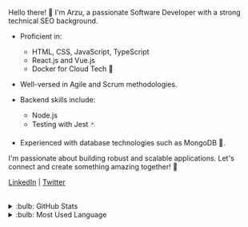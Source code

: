Hello there! 👋 I'm Arzu, a passionate Software Developer with a strong technical SEO background.

- Proficient in:
  - HTML, CSS, JavaScript, TypeScript
  - React.js and Vue.js
  - Docker for Cloud Tech 🐳

- Well-versed in Agile and Scrum methodologies.

- Backend skills include:
  - Node.js
  - Testing with Jest 🃏

- Experienced with database technologies such as MongoDB 🍃.

I'm passionate about building robust and scalable applications. Let's connect and create something amazing together! 🚀

[LinkedIn](https://www.linkedin.com/in/arzucaner/) | [Twitter](https://twitter.com/arzuguneycaner) 

 <br />
 <details>
 <summary>:bulb: GitHub Stats</summary>
 <img src="https://github-readme-stats.vercel.app/api?username=arzucaner&show_icons=true&theme=dracula">
 </details>
 
 <details>
 <summary>:bulb: Most Used Language</summary>
 <img src="https://github-readme-stats.vercel.app/api/top-langs/?username=arzucaner&layout=compact">
 </details>         
 
 
 
 
        

